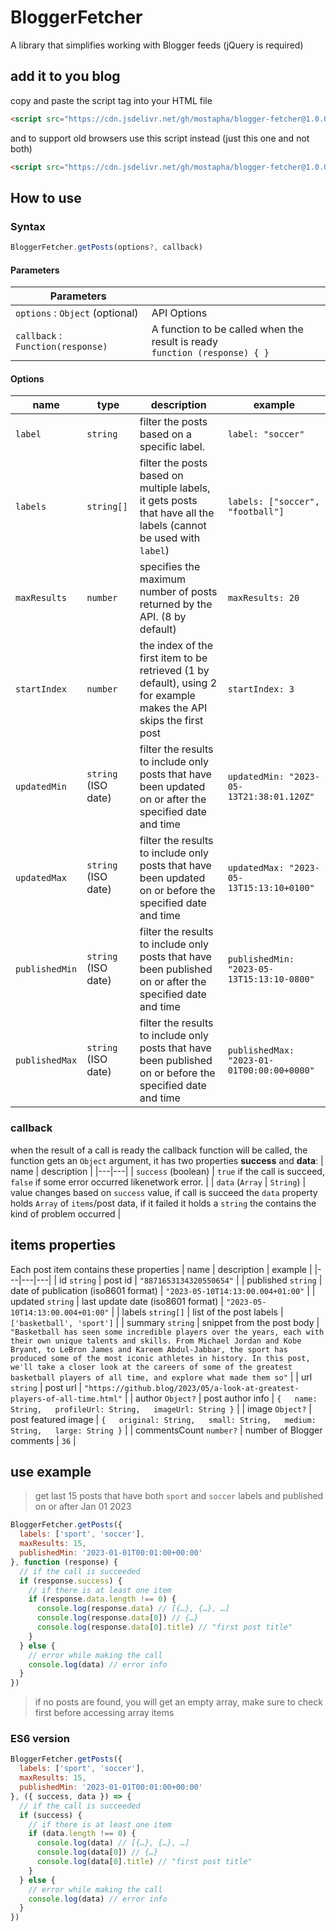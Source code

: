 # BloggerFetcher

A library that simplifies working with Blogger feeds (jQuery is required)

## add it to you blog
copy and paste the script tag into your HTML file
``` html
<script src="https://cdn.jsdelivr.net/gh/mostapha/blogger-fetcher@1.0.0/dist/bundle.min.js" crossorigin="anonymous"></script>
```
and to support old browsers use this script instead (just this one and not both)
``` html
<script src="https://cdn.jsdelivr.net/gh/mostapha/blogger-fetcher@1.0.0/dist/bundle-legacy.min.js" crossorigin="anonymous"></script>
```

## How to use
### Syntax
``` js
BloggerFetcher.getPosts(options?, callback)
```
#### Parameters
| Parameters |  |
|---|---|
| `options` : `Object` (optional) | API Options |
| `callback` : `Function(response)` | A function to be called when the result is ready<br/>`function (response) { }` |

#### Options
| name | type | description | example |
|---|---|---|---|
| `label` | `string` | filter the posts based on a specific label. | `label: "soccer"` |
| `labels` | `string[]` | filter the posts based on multiple labels, it gets posts that have all the labels (cannot be used with `label`) | `labels: ["soccer", "football"]` |
| `maxResults` | `number` | specifies the maximum number of posts returned by the API. (8 by default) | `maxResults: 20` |
| `startIndex` | `number` | the index of the first item to be retrieved (1 by default), using 2 for example makes the API skips the first post | `startIndex: 3` |
| `updatedMin` | `string` (ISO date) | filter the results to include only posts that have been updated on or after the specified date and time | `updatedMin: "2023-05-13T21:38:01.120Z"` |
| `updatedMax` | `string` (ISO date) | filter the results to include only posts that have been updated on or before the specified date and time | `updatedMax: "2023-05-13T15:13:10+0100"` |
| `publishedMin` | `string` (ISO date) | filter the results to include only posts that have been published on or after the specified date and time | `publishedMin: "2023-05-13T15:13:10-0800"` |
| `publishedMax` | `string` (ISO date) | filter the results to include only posts that have been published on or before the specified date and time | `publishedMax: "2023-01-01T00:00:00+0000"` |
### callback
when the result of a call is ready the callback function will be called, the function gets an `Object` argument, it has two properties **success** and **data**:
| name | description |
|---|---|
| `success` (boolean) | `true` if the call is succeed, `false` if some error occurred likenetwork error. |
| `data` (`Array` \| `String`) | value changes based on `success` value, if call is succeed the `data` property holds `Array` of `items`/post data, if it failed it holds a `string` the contains the kind of problem occurred |
## items properties
Each post item contains these properties
|  name | description | example |
|---|---|---|
| id `string` | post id | `"8871653134320550654"` |
| published `string` | date of publication (iso8601 format) | `"2023-05-10T14:13:00.004+01:00"` |
| updated `string` | last update date (iso8601 format) | `"2023-05-10T14:13:00.004+01:00"`  |
| labels `string[]` | list of the post labels | `['basketball', 'sport']` |
| summary `string` | snippet from the post body | `"Basketball has seen some incredible players over the years, each with their own unique talents and skills. From Michael Jordan and Kobe Bryant, to LeBron James and Kareem Abdul-Jabbar, the sport has produced some of the most iconic athletes in history. In this post, we'll take a closer look at the careers of some of the greatest basketball players of all time, and explore what made them so"` |
| url `string` | post url | `"https://github.blog/2023/05/a-look-at-greatest-players-of-all-time.html"` |
| author `Object?` | post author info | `{   name: String,   profileUrl: String,   imageUrl: String }` |
| image `Object?` | post featured image | `{   original: String,   small: String,   medium: String,   large: String }` |
| commentsCount `number?` | number of Blogger comments | `36` |

## use example
> get last 15 posts that have both `sport` and `soccer` labels and published on or after Jan 01 2023
``` js
BloggerFetcher.getPosts({
  labels: ['sport', 'soccer'],
  maxResults: 15,
  publishedMin: '2023-01-01T00:01:00+00:00'
}, function (response) {
  // if the call is succeeded
  if (response.success) {
    // if there is at least one item
    if (response.data.length !== 0) {
      console.log(response.data) // [{…}, {…}, …]
      console.log(response.data[0]) // {…}
      console.log(response.data[0].title) // "first post title"
    }
  } else {
    // error while making the call
    console.log(data) // error info
  }
})
```
> if no posts are found, you will get an empty array, make sure to check first before accessing array items
### ES6 version
``` js
BloggerFetcher.getPosts({
  labels: ['sport', 'soccer'],
  maxResults: 15,
  publishedMin: '2023-01-01T00:01:00+00:00'
}, ({ success, data }) => {
  // if the call is succeeded
  if (success) {
    // if there is at least one item
    if (data.length !== 0) {
      console.log(data) // [{…}, {…}, …]
      console.log(data[0]) // {…}
      console.log(data[0].title) // "first post title"
    }
  } else {
    // error while making the call
    console.log(data) // error info
  }
})
```
